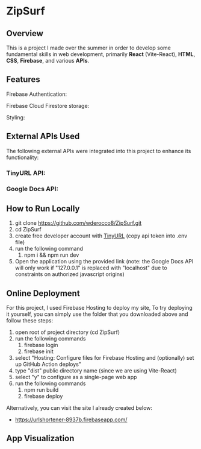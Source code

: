 # ZipSurf

## Overview
This is a project I made over the summer in order to develop some fundamental skills in web development, primarily **React** (Vite-React), **HTML**, **CSS**, **Firebase**, and various **APIs**. 

## Features

Firebase Authentication:

Firebase Cloud Firestore storage:

Styling:


## External APIs Used
The following external APIs were integrated into this project to enhance its functionality:

### TinyURL API:
### Google Docs API:

## How to Run Locally
1. git clone https://github.com/wderocco8/ZipSurf.git
2. cd ZipSurf
3. create free developer account with [TinyURL](https://tinyurl.com/app/register) (copy api token into .env file)
4. run the following command
      1. npm i && npm run dev
6. Open the application using the provided link (note: the Google Docs API will only work if "127.0.0.1" is replaced with "localhost" due to constraints on authorized javascript origins)

## Online Deployment
For this project, I used Firebase Hosting to deploy my site,  To try deploying it yourself, you can simply use the folder that you downloaded above and follow these steps:

1. open root of project directory (cd ZipSurf)
2. run the following commands
      1. firebase login
      2. firebase init
2. select "Hosting: Configure files for Firebase Hosting and (optionally) set up GitHub Action deploys"
3. type "dist" public directory name (since we are using Vite-React)
4. select "y" to configure as a single-page web app
5. run the following commands
      1. npm run build
      2. firebase deploy

Alternatively, you can visit the site I already created below:
* https://urlshortener-8937b.firebaseapp.com/


## App Visualization


